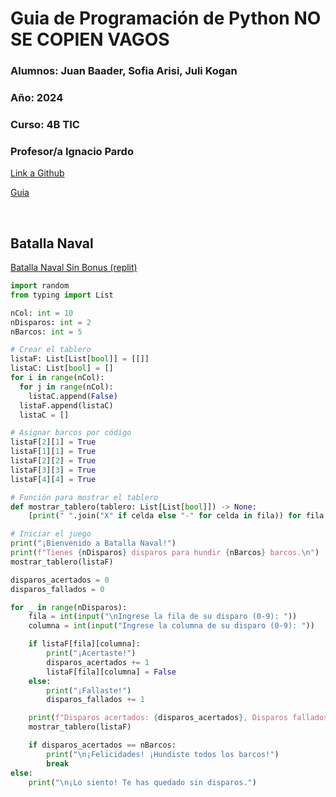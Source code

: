 # Guia  de Programación de Python  NO SE COPIEN VAGOS

### **Alumnos:** Juan Baader, Sofia Arisi, Juli Kogan

### **Año:** 2024

### **Curso:** 4B TIC

### **Profesor/a** Ignacio Pardo

[Link a Github](https://github.com/juanpanpanyz/BatallaNaval)

[Guia](https://github.com/IgnacioPardo/Tecnologias_Exponenciales_2024/tree/main/Ejercicios#ejercicio-1](url))

<br>

## **Batalla Naval**
[Batalla Naval Sin Bonus (replit)](https://replit.com/@juanpanpanyz/PythonBatallaNavalSinBonus)
```python
import random
from typing import List

nCol: int = 10
nDisparos: int = 2
nBarcos: int = 5

# Crear el tablero
listaF: List[List[bool]] = [[]]
listaC: List[bool] = [] 
for i in range(nCol):
  for j in range(nCol):
    listaC.append(False)
  listaF.append(listaC)
  listaC = []

# Asignar barcos por código
listaF[2][1] = True
listaF[1][1] = True
listaF[2][2] = True
listaF[3][3] = True
listaF[4][4] = True

# Función para mostrar el tablero
def mostrar_tablero(tablero: List[List[bool]]) -> None:
    [print(" ".join("X" if celda else "-" for celda in fila)) for fila in tablero]

# Iniciar el juego
print("¡Bienvenido a Batalla Naval!")
print(f"Tienes {nDisparos} disparos para hundir {nBarcos} barcos.\n")
mostrar_tablero(listaF)

disparos_acertados = 0
disparos_fallados = 0

for _ in range(nDisparos):
    fila = int(input("\nIngrese la fila de su disparo (0-9): "))
    columna = int(input("Ingrese la columna de su disparo (0-9): "))

    if listaF[fila][columna]:
        print("¡Acertaste!")
        disparos_acertados += 1
        listaF[fila][columna] = False
    else:
        print("¡Fallaste!")
        disparos_fallados += 1

    print(f"Disparos acertados: {disparos_acertados}, Disparos fallados: {disparos_fallados}")
    mostrar_tablero(listaF)

    if disparos_acertados == nBarcos:
        print("\n¡Felicidades! ¡Hundiste todos los barcos!")
        break
else:
    print("\n¡Lo siento! Te has quedado sin disparos.")

```
